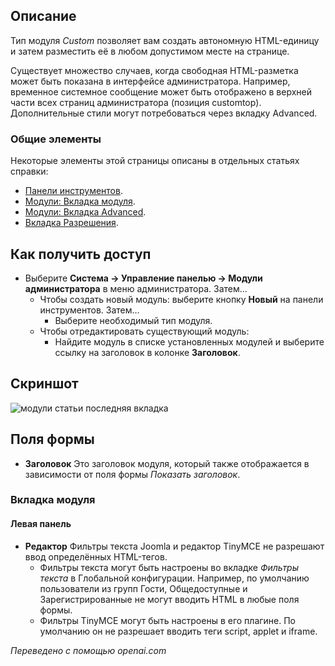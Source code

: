 <!-- Filename: Help4.x:Admin_Modules:_Custom / Display title: Модули: Пользовательские  -->

## Описание

Тип модуля *Custom* позволяет вам создать автономную HTML-единицу и затем разместить её в любом допустимом месте на странице.

Существует множество случаев, когда свободная HTML-разметка может быть показана в интерфейсе администратора. Например, временное системное сообщение может быть отображено в верхней части всех страниц администратора (позиция customtop). Дополнительные стили могут потребоваться через вкладку Advanced.

### Общие элементы

Некоторые элементы этой страницы описаны в отдельных статьях справки:

* [Панели инструментов](jdocmanual?article=help/common-elements/toolbars).
* [Модули: Вкладка модуля](jdocmanual?article=help/modules/modules-module-tab).
* [Модули: Вкладка Advanced](jdocmanual?article=help/modules/modules-advanced-tab).
* [Вкладка Разрешения](jdocmanual?article=help/common-elements/edit-permissions).

## Как получить доступ

- Выберите **Система → Управление панелью → Модули администратора** в
  меню администратора. Затем...
  - Чтобы создать новый модуль: выберите кнопку **Новый** на панели инструментов.
    Затем...
    - Выберите необходимый тип модуля.
  - Чтобы отредактировать существующий модуль:
    - Найдите модуль в списке установленных модулей и выберите
      ссылку на заголовок в колонке **Заголовок**.

## Скриншот

![модули статьи последняя вкладка](../../../ru/images/modules-admin/modules-custom-module-tab.png)

## Поля формы

- **Заголовок** Это заголовок модуля, который также отображается в зависимости от поля формы *Показать заголовок*.

### Вкладка модуля

#### Левая панель

- **Редактор** Фильтры текста Joomla и редактор TinyMCE не разрешают ввод определённых HTML-тегов.
  - Фильтры текста могут быть настроены во вкладке *Фильтры текста* в Глобальной конфигурации. Например, по умолчанию пользователи из групп Гости, Общедоступные и Зарегистрированные не могут вводить HTML в любые поля формы.
  - Фильтры TinyMCE могут быть настроены в его плагине. По умолчанию он не разрешает вводить теги script, applet и iframe.

*Переведено с помощью openai.com*

